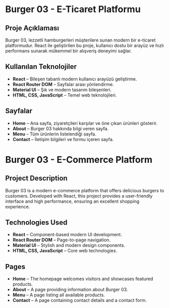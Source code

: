 # Burger 03 - E-Ticaret Platformu

## Proje Açıklaması
Burger 03, lezzetli hamburgerleri müşterilere sunan modern bir e-ticaret platformudur. React ile geliştirilen bu proje, kullanıcı dostu bir arayüz ve hızlı performans sunarak mükemmel bir alışveriş deneyimi sağlar.

## Kullanılan Teknolojiler
- **React** – Bileşen tabanlı modern kullanıcı arayüzü geliştirme.
- **React Router DOM** – Sayfalar arası yönlendirme.
- **Material UI** – Şık ve modern tasarım bileşenleri.
- **HTML, CSS, JavaScript** – Temel web teknolojileri.

## Sayfalar
- **Home** – Ana sayfa, ziyaretçileri karşılar ve öne çıkan ürünleri gösterir.
- **About** – Burger 03 hakkında bilgi veren sayfa.
- **Menu** – Tüm ürünlerin listelendiği sayfa.
- **Contact** – İletişim bilgileri ve formu içeren sayfa.

# Burger 03 - E-Commerce Platform

## Project Description
Burger 03 is a modern e-commerce platform that offers delicious burgers to customers. Developed with React, this project provides a user-friendly interface and high performance, ensuring an excellent shopping experience.

## Technologies Used
- **React** – Component-based modern UI development.
- **React Router DOM** – Page-to-page navigation.
- **Material UI** – Stylish and modern design components.
- **HTML, CSS, JavaScript** – Core web technologies.

## Pages
- **Home** – The homepage welcomes visitors and showcases featured products.
- **About** – A page providing information about Burger 03.
- **Menu** – A page listing all available products.
- **Contact** – A page containing contact details and a contact form.
